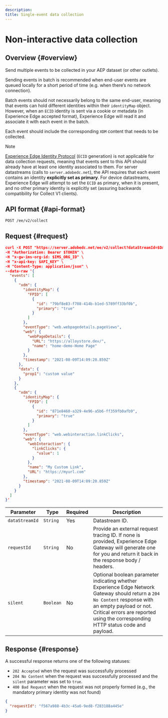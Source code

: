 ```yaml
---
description: 
title: Single-event data collection
---
```


# Non-interactive data collection

## Overview {#overview}

Send multiple events to be collected in your AEP dataset (or other outlets).

Sending events in batch is recommended when end-user events are queued locally for a short period of time (e.g. when there’s no network connection).

Batch events should not necessarily belong to the same end-user, meaning that events can hold different identities within their `identityMap` object. However, when an `ECID` identity is sent via a cookie or metadata (in Experience Edge accepted format), Experience Edge will read it and associate it with each event in the batch.

Each event should include the corresponding `XDM` content that needs to be collected.

>[!NOTE]
>
>[Experience Edge Identity Protocol](visitor-identification.md#experience-edge-identity-protocol) (`ECID` generation) is not applicable for data collection requests, meaning that events sent to this API should already have at least one identity associated to them. For server datastreams (calls to `server.adobedc.net`), the API requires that each event contains an identity **explicitly set as primary**. For device datastreams, Experience Edge will attempt to set
the `ECID` as primary, when it is present, and no other primary identity is explicitly set (assuring backwards compatibility for Collect V1 clients).

## API format {#api-format}

```http
POST /ee/v2/collect
```

## Request {#request}

```json
curl -X POST "https://server.adobedc.net/ee/v2/collect?dataStreamId=$DATASTREAM_ID" \
-H "Authorization: Bearer $TOKEN" \
-H "x-gw-ims-org-id: $IMS_ORG_ID" \
-H "x-api-key: $API_KEY" \
-H "Content-Type: application/json" \
--data-raw '{
  "events": [
    {
      "xdm": {
        "identityMap": {
          "FPID": [
            {
              "id": "79bf8e83-f708-414b-b1ed-5789ff33bf0b",
              "primary": "true"
            }
          ]
        },
        "eventType": "web.webpagedetails.pageViews",
        "web": {
          "webPageDetails": {
            "URL": "https://alloystore.dev/",
            "name": "home-demo-Home Page"
          }
        },
        "timestamp": "2021-08-09T14:09:20.859Z"
      },
      "data": {
        "prop1": "custom value"
      }
    },
    {
      "xdm": {
        "identityMap": {
          "FPID": [
            {
              "id": "871e8460-a329-4e96-a5b6-ff359fb0afb9",
              "primary": "true"
            }
          ]
        },
        "eventType": "web.webinteraction.linkClicks",
        "web": {
          "webInteraction": {
            "linkClicks": {
              "value": 1
            }
          },
          "name": "My Custom Link",
          "URL": "https://myurl.com"
        },
        "timestamp": "2021-08-09T14:09:20.859Z"
      }
    }
  ]
}'
```
| Parameter | Type | Required | Description |
| --- | --- | --- | --- |
| `dataStreamId` | `String` | Yes | Datastream ID. |
| `requestId` | `String` | No | Provide an external request tracing ID. If none is provided, Experience Edge Gateway will generate one for you and return it back in the response body / headers.|
| `silent` | `Boolean` | No | Optional boolean parameter indicating whether Experience Edge Network Gateway should return a `204 No Content` response with an empty payload or not. Critical errors are reported using the corresponding HTTP status code and payload.|


## Response {#response}

A successful response returns one of the following statuses:

* `202 Accepted` when the request was successfully processed
* `204 No Content` when the request was successfully processed and the `silent` parameter was set to `true`.
* `400 Bad Request` when the request was not properly formed (e.g., the mandatory primary identity was not found)

```json
{
  "requestId": "f567a988-4b3c-45a6-9ed8-f283188a445e"
}
```
